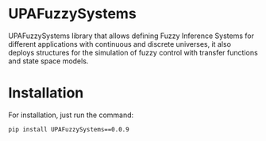 # UPAFuzzySystems
UPAFuzzySystems library that allows defining Fuzzy Inference Systems for different applications with continuous and discrete universes, it also deploys structures for the simulation of fuzzy control with transfer functions and state space models.

# Installation
For installation, just run the command:

```
pip install UPAFuzzySystems==0.0.9
```
